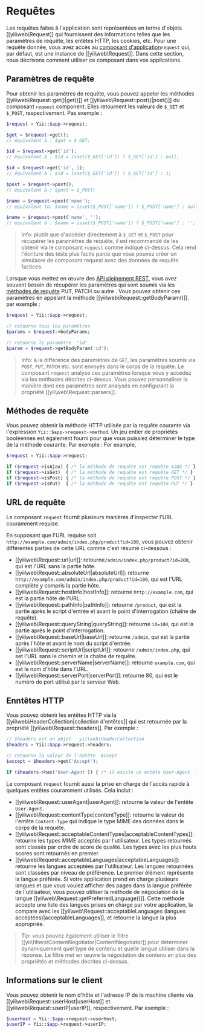 Requêtes
========

Les requêtes faites à l'application sont représentées en terme d'objets [[yii\web\Request]] qui fournissent des informations telles que les paramètres de requête, les entêtes HTTP, les cookies, etc. Pour une requête donnée, vous avez accès au [composant d'application](structure-application-components.md)`request` qui, par défaut,  est une instance de [[yii\web\Request]]. Dans cette section, nous décrivons comment utiliser ce composant dans vos applications.


## Paramètres de requête <span id="request-parameters"></span>

Pour obtenir les paramètres de requête, vous pouvez appeler les méthodes  [[yii\web\Request::get()|get()]] et [[yii\web\Request::post()|post()]] du composant `request` component. Elles retournent les valeurs de `$_GET` et `$_POST`, respectivement. Pas exemple :

```php
$request = Yii::$app->request;

$get = $request->get(); 
// équivalent à : $get = $_GET;

$id = $request->get('id');   
// équivalent à : $id = isset($_GET['id']) ? $_GET['id'] : null;

$id = $request->get('id', 1);   
// équivalent à : $id = isset($_GET['id']) ? $_GET['id'] : 1;

$post = $request->post(); 
// équivalent à : $post = $_POST;

$name = $request->post('name');   
// equivalent to: $name = isset($_POST['name']) ? $_POST['name'] : null;

$name = $request->post('name', '');   
// équivalent à : $name = isset($_POST['name']) ? $_POST['name'] : '';
```

> Info: plutôt que d'accéder directement à `$_GET` et `$_POST` pour récupérer les paramètres de requête, il est recommandé de les obtenir via le composant `request` comme indiqué ci-dessus. Cela rend l'écriture des tests plus facile parce que vous pouvez créer un simulacre de composant request avec des données de requête factices.  

Lorsque vous mettez en œuvre des [API pleinement REST](rest-quick-start.md), vous avez souvent besoin de récupérer les paramètres qui sont soumis via les [méthodes de requête](#request-methods) PUT, PATCH ou autre . Vous pouvez obtenir ces paramètres en appelant la méthode [[yii\web\Request::getBodyParam()]]. par exemple : 

```php
$request = Yii::$app->request;

// retourne tous les paramètres
$params = $request->bodyParams;

// retourne le paramètre  "id"
$param = $request->getBodyParam('id');
```

> Info: à la différence des paramètres  de `GET`, les paramètres soumis via `POST`, `PUT`, `PATCH` etc. sont envoyés dans le corps de la requête. Le composant `request` analyse ces paramètres lorsque vous y accédez via les méthodes décrites ci-dessus. Vous pouvez personnaliser la manière dont ces paramètres sont analysés en configurant la propriété [[yii\web\Request::parsers]].
  

## Méthodes de requête <span id="request-methods"></span>

Vous pouvez obtenir la méthode HTTP utilisée par la requête courante via l'expression `Yii::$app->request->method`. Un jeu entier de propriétés booléennes est également fourni pour que vous puissiez déterminer le type de la méthode courante. Par exemple :
For example,

```php
$request = Yii::$app->request;

if ($request->isAjax) { /* la méthode de requête est requête AJAX */ }
if ($request->isGet)  { /* la méthode de requête est requête GET */ }
if ($request->isPost) { /* la méthode de requête est requête POST */ }
if ($request->isPut)  { /* la méthode de requête est requête PUT */ }
```

## URL de requête <span id="request-urls"></span>

Le composant `request` fournit plusieurs manières d'inspecter l'URL couramment requise.

En supposant que l'URL requise soit `http://example.com/admin/index.php/product?id=100`, vous pouvez obtenir différentes parties de cette URL comme c'est résumé ci-dessous :

* [[yii\web\Request::url|url]]: retourne`/admin/index.php/product?id=100`, qui est l'URL sans la partie hôte. 
* [[yii\web\Request::absoluteUrl|absoluteUrl]]: retourne `http://example.com/admin/index.php/product?id=100`, qui est l'URL complète y compris la partie hôte.
* [[yii\web\Request::hostInfo|hostInfo]]: retourne `http://example.com`, qui est la partie hôte de l'URL.
* [[yii\web\Request::pathInfo|pathInfo]]: retourne `/product`, qui est la partie après le script d'entrée et avant le point d'interrogation (chaîne de requête).
* [[yii\web\Request::queryString|queryString]]: retourne `id=100`, qui est la partie après le point d'interrogation.
* [[yii\web\Request::baseUrl|baseUrl]]: retourne `/admin`, qui est la partie après l'hôte et avant le nom du script d'entrée. 
* [[yii\web\Request::scriptUrl|scriptUrl]]: retourne `/admin/index.php`, qui set l'URL sans le chemin et la chaîne de requête. 
* [[yii\web\Request::serverName|serverName]]: retourne `example.com`, qui est le nom d'hôte dans l'URL.
* [[yii\web\Request::serverPort|serverPort]]: retourne 80, qui est le numéro de port utilisé par le serveur  Web.


## Enntêtes HTTP  <span id="http-headers"></span> 

Vous pouvez obtenir les entêtes HTTP via la [[yii\web\HeaderCollection|collection d'entêtes]] qui est retournée par la propriété [[yii\web\Request::headers]]. Par exemple :

```php
// $headers est un objet   yii\web\HeaderCollection 
$headers = Yii::$app->request->headers;

// retourne la valeur de l'entête  Accept
$accept = $headers->get('Accept');

if ($headers->has('User-Agent')) { /* il existe un entête User-Agent  */ }
```

Le composant `request` fournit aussi la prise en charge de l'accès rapide à quelques entêtes couramment utilisés. Cela inclut :

* [[yii\web\Request::userAgent|userAgent]]: retourne la valeur de l'entête  `User-Agent`.
* [[yii\web\Request::contentType|contentType]]: retourne la valeur de l'entête `Content-Type` qui indique le type MIME des données dans le corps de la requête. 
* [[yii\web\Request::acceptableContentTypes|acceptableContentTypes]]: retourne les types MIME acceptés par l'utilisateur. Les types retournés sont classés par ordre de score de qualité. Les types avec les plus hauts scores sont retournés en premier. 
* [[yii\web\Request::acceptableLanguages|acceptableLanguages]]: retourne les langues acceptées par l'utilisateur. Les langues retournées sont classées par niveau de préférence. Le premier élément représente la langue préférée. Si votre application prend en charge plusieurs langues et que vous voulez afficher des pages dans la langue préférée de l'utilisateur, vous pouvez utiliser la méthode de négociation de la langue [[yii\web\Request::getPreferredLanguage()]].
Cette méthode accepte une liste des langues prises en charge par votre application, la compare avec les [[yii\web\Request::acceptableLanguages (langues acceptées)|acceptableLanguages]], et retourne la langue la plus appropriée. 

> Tip: vous pouvez également utiliser le filtre [[yii\filters\ContentNegotiator|ContentNegotiator]] pour déterminer dynamiquement quel type de contenu et quelle langue utiliser dans la réponse. Le filtre met en œuvre la négociation de contenu en plus des propriétés et  méthodes décrites ci-dessus. 


## Informations sur le client <span id="client-information"></span>

Vous pouvez obtenir le nom d'hôte et l'adresse IP de la machine cliente via  [[yii\web\Request::userHost|userHost]] et [[yii\web\Request::userIP|userIP]], respectivement. Par exemple :

```php
$userHost = Yii::$app->request->userHost;
$userIP = Yii::$app->request->userIP;
```
